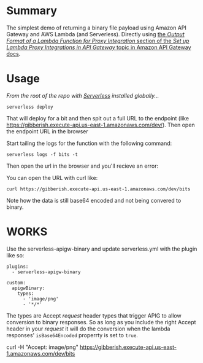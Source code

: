 # Summary

The simplest demo of returning a binary file payload using Amazon API Gateway and AWS Lambda (and Serverless).
Directly using [the _Output Format of a Lambda Function for Proxy Integration_ section of the _Set up Lambda Proxy Integrations in API Gateway_ topic in Amazon API Gateway docs](https://docs.aws.amazon.com/apigateway/latest/developerguide/set-up-lambda-proxy-integrations.html#api-gateway-simple-proxy-for-lambda-output-format).

# Usage
_From the root of the repo with [Serverless](https://github.com/serverless/serverless) installed globally..._

    serverless deploy

That will deploy for a bit and then spit out a full URL to the endpoint (like https://gibberish.execute-api.us-east-1.amazonaws.com/dev/). Then open the endpoint URL in the browser

Start tailing the logs for the function with the following command:

    serverless logs -f bits -t


Then open the url in the browser and you'll recieve an error:

You can open the URL with curl like:

    curl https://gibberish.execute-api.us-east-1.amazonaws.com/dev/bits

Note how the data is still base64 encoded and not being convered to binary.

# WORKS

Use the serverless-apigw-binary and update serverless.yml with the plugin like so:

    plugins:
      - serverless-apigw-binary

    custom:
      apigwBinary:
        types:
          - 'image/png'
          - '*/*'

The types are Accept _request_ header types that trigger APIG to allow conversion to binary responses. So as long as you include the right Accept header in your _request_ it will do the conversion when the lambda responses' `isBase64Encoded` properrty is set to `true`.

  curl -H "Accept: image/png" https://gibberish.execute-api.us-east-1.amazonaws.com/dev/bits

